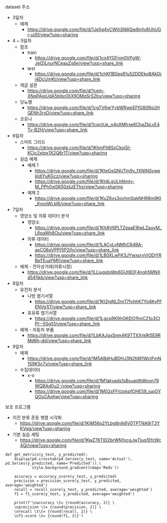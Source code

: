 dataset 주소
* 3일차
  * 예제
    * https://drive.google.com/file/d/1Je5g4vCWihSN6Qw8irjlv8UhUGr-uiSf/view?usp=sharing
* 4 ~ 5일차
  * 참조  
    * train
        * https://drive.google.com/file/d/1co4YGFnm0VPgW-JeIZjLnurNCeauZs6e/view?usp=share_link
    * test
        * https://drive.google.com/file/d/1chKI1BSex81u52DDEkoBAkDri4DcUmKt/view?usp=share_link
  * 캐글 설문  
    * https://drive.google.com/file/d/1cem-XNqPAjqUdA5bIbn1XX9OMqSrS2bv/view?usp=sharing
  * 당뇨병  
    * https://drive.google.com/file/d/1cgTV6grYybWRwpEFfG80RsUHQENh3rxD/view?usp=share_link
  * 코로나  
    * https://drive.google.com/file/d/1cqctUe_n4oXMIrxe6ChaZbLvE4Tv-B2H/view?usp=share_link
* 6일차
  * 스마트 그리드
    * https://drive.google.com/file/d/1KhmFh8SxCkoiSI-KCic2xtpx1X2Q6r1T/view?usp=sharing
  * 실습 예제
    * 예제 1
      * https://drive.google.com/file/d/1KteGsQNUTm9v_fXNINSywekIdiYuKGcz/view?usp=sharing
      * https://drive.google.com/file/d/1Kt4LgULhNmty-M_PPh0xi0650zkzEThx/view?usp=sharing
    * 예제 2
      * https://drive.google.com/file/d/1KuZ6xs3ovhmSqkNHR8m9Kl_KyonWLkI6/view?usp=share_link
* 7일차
  * 영양소 및 의류 데이터 분석
    * 영양소
      * https://drive.google.com/file/d/1Kh8V6PLTZeaaE9IwLZauyM_L6paWh8Ou/view?usp=share_link
    * 의류 데이터
      * https://drive.google.com/file/d/1LACyLvNMhC64BA-aeC08qVPPI1lP2jfn/view?usp=share_link
      * https://drive.google.com/file/d/1LB0XLwFK3JYwxsrvViODjYRBpTEuaYMf/view?usp=share_link
  * 예제 - 전자상거래(의류시장)
      * https://drive.google.com/file/d/1LLiugidoWp6GUt8DF4ngh5MNXd541jkb/view?usp=share_link
* 8일차
  * 유전자 분석
    * 나방 염기서열
      * https://drive.google.com/file/d/1KI2lgNLDmT7fvhhK7Yii4KyPFENVg1I7/view?usp=share_link
    * 포유류 염기서열
      * https://drive.google.com/file/d/1LgcpRK9hGKElO1hnC21o3CtPI--5SgS1/view?usp=share_link
  * 예제 - 자동차 부품
     * https://drive.google.com/file/d/1LbKAJgxSnm4K9TTXXrkRt5E9RMd6h-dd/view?usp=share_link
 * 9일차
   * 예제
     * https://drive.google.com/file/d/1M5ABdHuBDHJ3N2fd91WctFmN1S9K5c7v/view?usp=share_link
   * 수집데이터
     * x-o
       * https://drive.google.com/file/d/1M1akvads1sBxuajdhWoon78WQBAd0u2-/view?usp=sharing
       * https://drive.google.com/file/d/1M02sFFrIzskpfOHE59_iupGYQOuCAohw/view?usp=sharing
       

보조 프로그램
* 이진 분류 혼동 행렬 시각화
    * https://drive.google.com/file/d/1KiM56o2YLbg6nIk6V0TPTNA9iT3YKVqg/view?usp=sharing
* 기본 실습 세팅
    * https://drive.google.com/file/d/1KwZ76TID2brWN1ncgJwTIuq1EfcWc4Qj/view?usp=sharing
    
```
def get_metrics(y_test, y_predicted):
    display(pd.crosstab(pd.Series(y_test, name='Actual'), pd.Series(y_predicted, name='Predicted')).\
            style.background_gradient(cmap='Reds'))
    
    accuracy = accuracy_score(y_test, y_predicted)
    precision = precision_score(y_test, y_predicted, average='weighted')
    recall = recall_score(y_test, y_predicted, average='weighted')
    f1 = f1_score(y_test, y_predicted, average='weighted')
    
    print(f'\naccuracy \t= {round(accuracy, 2)} \
    \nprecision \t= {round(precision, 2)} \
    \nrecall \t\t= {round(recall, 2)} \
    \nf1-score \t= {round(f1, 2)}')
```
